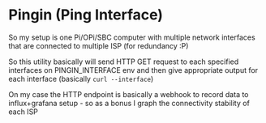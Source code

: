 # Pingin (Ping Interface)

So my setup is one Pi/OPi/SBC computer with multiple network interfaces that are
connected to multiple ISP (for redundancy :P)

So this utility basically will send HTTP GET request to each specified interfaces
on PINGIN_INTERFACE env and then give appropriate output for each interface (basically `curl --interface`)

On my case the HTTP endpoint is basically a webhook to record data to influx+grafana setup - so as a bonus I graph the connectivity stability of
each ISP 
